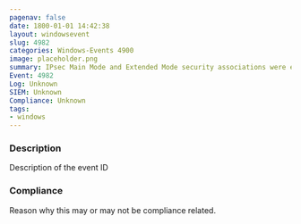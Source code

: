 ```yaml
---
pagenav: false
date: 1800-01-01 14:42:38
layout: windowsevent
slug: 4982
categories: Windows-Events 4900
image: placeholder.png
summary: IPsec Main Mode and Extended Mode security associations were established
Event: 4982
Log: Unknown
SIEM: Unknown
Compliance: Unknown
tags:
- windows
---
```


### Description

Description of the event ID

### Compliance

Reason why this may or may not be compliance related.
